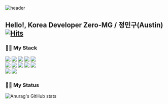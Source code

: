 ![header](https://capsule-render.vercel.app/api?type=Rect&color=0:43cda2,100:185a9d&fontColor=ffffff&height=150&section=header&fontSize=60&text=Zero-MG&fontAlignY=45&desc=Welcom%20K-Developer%20GitHub%20Repository&descAlignY=72)

## Hello!, Korea Developer Zero-MG / 정민구(Austin)  [![Hits](https://hits.seeyoufarm.com/api/count/incr/badge.svg?url=https%3A%2F%2Fgithub.com%2FZero-MG%2FBlog_bord&count_bg=%2379C83D&title_bg=%23555555&icon=smugmug.svg&icon_color=%23E7E7E7&title=Hi&edge_flat=true)](https://hits.seeyoufarm.com)


### 👨‍🔧 My Stack
<div>
  <span>
    <img src="https://img.shields.io/badge/Java-007396?style=flat&logo=Conda-Forge&logoColor=white" />
    <img src="https://img.shields.io/badge/SpringBoot-6DB33F?style=flat&logo=SpringBoot&logoColor=white"/>
    <img src="https://img.shields.io/badge/Spring-6DB33F?style=flat&logo=Spring&logoColor=white"/>
    <img src="https://img.shields.io/badge/MySQL-4479A1?style=flat&logo=MySQL&logoColor=white" />
    <img src="https://img.shields.io/badge/PostgreSQL-4169E1?style=flat&logo=PostgreSQL&logoColor=white" />
  </span>
  <br>
  <span>
    <img src="https://img.shields.io/badge/HTML5-E34F26?style=flat&logo=HTML5&logoColor=white" />
    <img src="https://img.shields.io/badge/Thymeleaf-005F0F?style=flat&logo=Thymeleaf&logoColor=white" />
    <img src="https://img.shields.io/badge/JavaScript-F7DF1E?style=flat&logo=JavaScript&logoColor=white" />
    <img src="https://img.shields.io/badge/jQuery-0769AD?style=flat&logo=jQuery&logoColor=white"/>
    <img src="https://img.shields.io/badge/Axios-5A29E4?style=flat&logo=Axios&logoColor=white"/>
  </span>
  <br>
  <span>
    <img src="https://img.shields.io/badge/Postman-FF6C37?style=flat&logo=Postman&logoColor=white" />
    <img src="https://img.shields.io/badge/Photoshop-31A8FF?style=flat&logo=AdobePhotoshop&logoColor=white" />
  </span>
</div>


### 👨‍💻 My Status
![Anurag's GitHub stats](https://github-readme-stats.vercel.app/api?username=Zero-MG&show_icons=true&theme=transparent)
